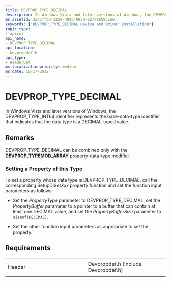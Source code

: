 ```yaml
---
title: DEVPROP_TYPE_DECIMAL
description: In Windows Vista and later versions of Windows, the DEVPROP_TYPE_INT64 identifier represents the base-data-type identifier that indicates that the data type is a DECIMAL-typed value.
ms.assetid: 3aacffd6-3259-489b-992d-e2771858c1e6
keywords: ["DEVPROP_TYPE_DECIMAL Device and Driver Installation"]
topic_type:
- apiref
api_name:
- DEVPROP_TYPE_DECIMAL
api_location:
- Devpropdef.h
api_type:
- HeaderDef
ms.localizationpriority: medium
ms.date: 10/17/2018
---
```


# DEVPROP_TYPE_DECIMAL


In Windows Vista and later versions of Windows, the DEVPROP_TYPE_INT64 identifier represents the base-data-type identifier that indicates that the data type is a DECIMAL-typed value.

Remarks
-------

DEVPROP_TYPE_DECIMAL can be combined only with the [**DEVPROP_TYPEMOD_ARRAY**](devprop-typemod-array.md) property-data-type modifier.

### Setting a Property of this Type

To set a property whose data type is DEVPROP_TYPE_DECIMAL, call the corresponding SetupDiSet*Xxx* property function and set the function input parameters as follows:

-   Set the *PropertyType* parameter to DEVPROP_TYPE_DECIMAL, set the *PropertyBuffer* parameter to a pointer to a buffer that can contain at least one DECIMAL value, and set the *PropertyBufferSize* parameter to `sizeof(DECIMAL)`.

-   Set the other function input parameters as appropriate to set the property.

Requirements
------------

<table>
<colgroup>
<col width="50%" />
<col width="50%" />
</colgroup>
<tbody>
<tr class="odd">
<td align="left"><p>Header</p></td>
<td align="left">Devpropdef.h (include Devpropdef.h)</td>
</tr>
</tbody>
</table>

 

 





